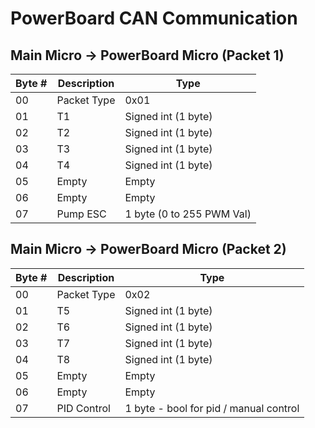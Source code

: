 # PowerBoard CAN Communication

Main Micro -> PowerBoard Micro (Packet 1)
-----------------------------------------
Byte # |   Description   | Type
-------|-----------------|------
  00   |   Packet Type   |  0x01
  01   |        T1       |	Signed int (1 byte)
  02   |        T2       |  Signed int (1 byte)
  03   |        T3       |	Signed int (1 byte)
  04   |        T4       |  Signed int (1 byte)
  05   |       Empty     |	Empty
  06   |       Empty     |  Empty
  07   |     Pump ESC    |  1 byte (0 to 255 PWM Val)
  
Main Micro -> PowerBoard Micro (Packet 2)
-----------------------------------------
Byte # |   Description   | Type
-------|-----------------|------
  00   |   Packet Type   |  0x02
  01   |        T5       |	Signed int (1 byte)
  02   |        T6       |  Signed int (1 byte)
  03   |        T7       |	Signed int (1 byte)
  04   |        T8       |  Signed int (1 byte)
  05   |       Empty     |	Empty
  06   |       Empty     |  Empty
  07   |   PID Control   |  1 byte - bool for pid / manual control

